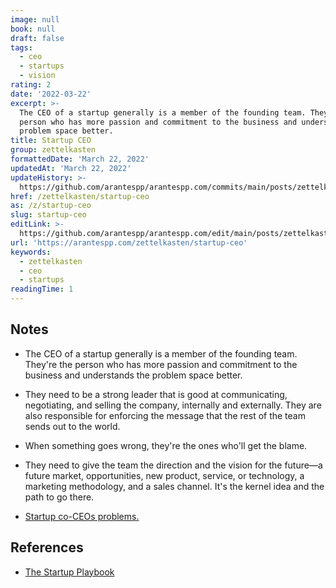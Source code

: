 ```yaml
---
image: null
book: null
draft: false
tags:
  - ceo
  - startups
  - vision
rating: 2
date: '2022-03-22'
excerpt: >-
  The CEO of a startup generally is a member of the founding team. They're the
  person who has more passion and commitment to the business and understands the
  problem space better.
title: Startup CEO
group: zettelkasten
formattedDate: 'March 22, 2022'
updatedAt: 'March 22, 2022'
updateHistory: >-
  https://github.com/arantespp/arantespp.com/commits/main/posts/zettelkasten/startup-ceo.md
href: /zettelkasten/startup-ceo
as: /z/startup-ceo
slug: startup-ceo
editLink: >-
  https://github.com/arantespp/arantespp.com/edit/main/posts/zettelkasten/startup-ceo.md
url: 'https://arantespp.com/zettelkasten/startup-ceo'
keywords:
  - zettelkasten
  - ceo
  - startups
readingTime: 1
---
```


## Notes

- The CEO of a startup generally is a member of the founding team. They're the person who has more passion and commitment to the business and understands the problem space better.

- They need to be a strong leader that is good at communicating, negotiating, and selling the company, internally and externally. They are also responsible for enforcing the message that the rest of the team sends out to the world.

- When something goes wrong, they're the ones who'll get the blame.

- They need to give the team the direction and the vision for the future—a future market, opportunities, new product, service, or technology, a marketing methodology, and a sales channel. It's the kernel idea and the path to go there.

- [Startup co-CEOs problems.](/z/startup-co-ce-os-problems)

## References

- [The Startup Playbook](/the-startup-playbook)
